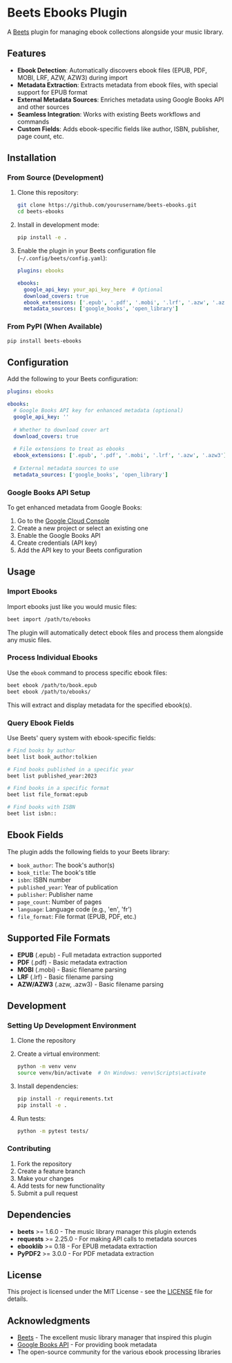 # Beets Ebooks Plugin

A [Beets](https://beets.io/) plugin for managing ebook collections alongside your music library.

## Features

- **Ebook Detection**: Automatically discovers ebook files (EPUB, PDF, MOBI, LRF, AZW, AZW3) during import
- **Metadata Extraction**: Extracts metadata from ebook files, with special support for EPUB format
- **External Metadata Sources**: Enriches metadata using Google Books API and other sources
- **Seamless Integration**: Works with existing Beets workflows and commands
- **Custom Fields**: Adds ebook-specific fields like author, ISBN, publisher, page count, etc.

## Installation

### From Source (Development)

1. Clone this repository:
   ```bash
   git clone https://github.com/yourusername/beets-ebooks.git
   cd beets-ebooks
   ```

2. Install in development mode:
   ```bash
   pip install -e .
   ```

3. Enable the plugin in your Beets configuration file (`~/.config/beets/config.yaml`):
   ```yaml
   plugins: ebooks
   
   ebooks:
     google_api_key: your_api_key_here  # Optional
     download_covers: true
     ebook_extensions: ['.epub', '.pdf', '.mobi', '.lrf', '.azw', '.azw3']
     metadata_sources: ['google_books', 'open_library']
   ```

### From PyPI (When Available)

```bash
pip install beets-ebooks
```

## Configuration

Add the following to your Beets configuration:

```yaml
plugins: ebooks

ebooks:
  # Google Books API key for enhanced metadata (optional)
  google_api_key: ''
  
  # Whether to download cover art
  download_covers: true
  
  # File extensions to treat as ebooks
  ebook_extensions: ['.epub', '.pdf', '.mobi', '.lrf', '.azw', '.azw3']
  
  # External metadata sources to use
  metadata_sources: ['google_books', 'open_library']
```

### Google Books API Setup

To get enhanced metadata from Google Books:

1. Go to the [Google Cloud Console](https://console.cloud.google.com/)
2. Create a new project or select an existing one
3. Enable the Google Books API
4. Create credentials (API key)
5. Add the API key to your Beets configuration

## Usage

### Import Ebooks

Import ebooks just like you would music files:

```bash
beet import /path/to/ebooks
```

The plugin will automatically detect ebook files and process them alongside any music files.

### Process Individual Ebooks

Use the `ebook` command to process specific ebook files:

```bash
beet ebook /path/to/book.epub
beet ebook /path/to/ebooks/
```

This will extract and display metadata for the specified ebook(s).

### Query Ebook Fields

Use Beets' query system with ebook-specific fields:

```bash
# Find books by author
beet list book_author:tolkien

# Find books published in a specific year
beet list published_year:2023

# Find books in a specific format
beet list file_format:epub

# Find books with ISBN
beet list isbn::
```

## Ebook Fields

The plugin adds the following fields to your Beets library:

- `book_author`: The book's author(s)
- `book_title`: The book's title
- `isbn`: ISBN number
- `published_year`: Year of publication
- `publisher`: Publisher name
- `page_count`: Number of pages
- `language`: Language code (e.g., 'en', 'fr')
- `file_format`: File format (EPUB, PDF, etc.)

## Supported File Formats

- **EPUB** (.epub) - Full metadata extraction supported
- **PDF** (.pdf) - Basic metadata extraction
- **MOBI** (.mobi) - Basic filename parsing
- **LRF** (.lrf) - Basic filename parsing  
- **AZW/AZW3** (.azw, .azw3) - Basic filename parsing

## Development

### Setting Up Development Environment

1. Clone the repository
2. Create a virtual environment:
   ```bash
   python -m venv venv
   source venv/bin/activate  # On Windows: venv\Scripts\activate
   ```

3. Install dependencies:
   ```bash
   pip install -r requirements.txt
   pip install -e .
   ```

4. Run tests:
   ```bash
   python -m pytest tests/
   ```

### Contributing

1. Fork the repository
2. Create a feature branch
3. Make your changes
4. Add tests for new functionality
5. Submit a pull request

## Dependencies

- **beets** >= 1.6.0 - The music library manager this plugin extends
- **requests** >= 2.25.0 - For making API calls to metadata sources
- **ebooklib** >= 0.18 - For EPUB metadata extraction
- **PyPDF2** >= 3.0.0 - For PDF metadata extraction

## License

This project is licensed under the MIT License - see the [LICENSE](LICENSE) file for details.

## Acknowledgments

- [Beets](https://beets.io/) - The excellent music library manager that inspired this plugin
- [Google Books API](https://developers.google.com/books) - For providing book metadata
- The open-source community for the various ebook processing libraries
